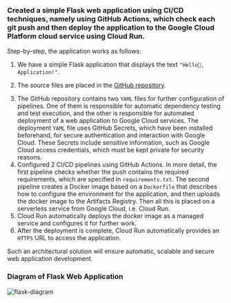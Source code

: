 ### Created a simple Flask web application using CI/CD techniques, namely using GitHub Actions, which check each git push and then deploy the application to the Google Cloud Platform cloud service using Cloud Run.

Step-by-step, the application works as follows:

1. We have a simple Flask application that displays the text `"Hello👋, Application!"`.
2. <p>The source files are placed in the <a href="https://github.com/onemarc/flask-web-app" target="_blank">GitHub repository</a>.</p>
3. The GitHub repository contains two `YAML` files for further configuration of pipelines. One of them is responsible for automatic dependency testing and test execution, and the other is responsible for automated deployment of a web application to Google Cloud services. The deployment `YAML` file uses GitHub Secrets, which have been installed beforehand, for secure authentication and interaction with Google Cloud. These Secrets include sensitive information, such as Google Cloud access credentials, which must be kept private for security reasons.
4. Configured 2 CI/CD pipelines using GitHub Actions. In more detail, the first pipeline checks whether the push contains the required requirements, which are specified in `requirements.txt`. The second pipeline creates a Docker image based on a `Dockerfile` that describes how to configure the environment for the application, and then uploads the docker image to the Artifacts Registry. Then all this is placed on a serverless service from Google Cloud, i.e. Cloud Run.
5. Cloud Run automatically deploys the docker image as a managed service and configures it for further work.
6. After the deployment is complete, Cloud Run automatically provides an `HTTPS` URL to access the application.

Such an architectural solution will ensure automatic, scalable and secure web application development.

### Diagram of Flask Web Application
![flask-diagram](https://github.com/user-attachments/assets/53d76c97-ffb9-460e-aaf3-e4fc122a8ec0)
